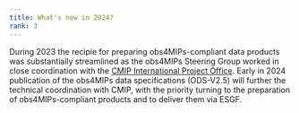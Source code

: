 ```yaml
---
title: What's new in 2024?  
rank: 3
---
```


During 2023 the recipie for preparing obs4MIPs-compliant data products was substantially streamlined as the obs4MIPs Steering Group worked in close coordination with the [CMIP International Project Office](https://wcrp-cmip.org/cmip-governance/project-office/).  Early in 2024 publication of the obs4MIPs data specifications (ODS-V2.5) will further the technical coordination with CMIP, with the priority turning to the preparation of obs4MIPs-compliant products and to deliver them via ESGF. 




